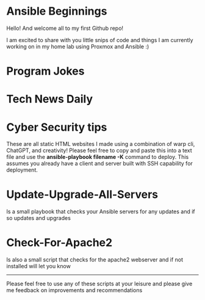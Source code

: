 # Ansible Beginnings

Hello! And welcome all to my first Github repo! 

I am excited to share with you little snips of code and things I am currently working on in my home lab using Proxmox and Ansible :)



# Program Jokes
# Tech News Daily
# Cyber Security tips

These are all static HTML websites I made using a combination of warp cli, ChatGPT, and creativity! Please feel free to copy and paste this into a text file and use the **ansible-playbook filename -K** command to deploy. This assumes you already have a client and server built with SSH capability for deployment.

# Update-Upgrade-All-Servers

Is a small playbook that checks your Ansible servers for any updates and if so updates and upgrades 

# Check-For-Apache2

Is also a small script that checks for the apache2 webserver and if not installed will let you know


----------------------------------------------------------------------------------------------------------------------------
Please feel free to use any of these scripts at your leisure and please give me feedback on improvements and recommendations 
